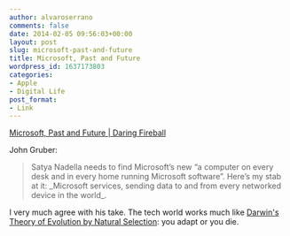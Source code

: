 ```yaml
---
author: alvaroserrano
comments: false
date: 2014-02-05 09:56:03+00:00
layout: post
slug: microsoft-past-and-future
title: Microsoft, Past and Future
wordpress_id: 1637173803
categories:
- Apple
- Digital Life
post_format:
- Link
---
```


[Microsoft, Past and Future | Daring Fireball](http://daringfireball.net/2014/02/microsoft_past_and_future)

John Gruber:



<blockquote>Satya Nadella needs to find Microsoft’s new “a computer on every desk and in every home running Microsoft software”. Here’s my stab at it: _Microsoft services, sending data to and from every networked device in the world_.</blockquote>



I very much agree with his take. The tech world works much like [Darwin's Theory of Evolution by Natural Selection](http://en.wikipedia.org/wiki/Natural_selection#Darwin.27s_theory): you adapt or you die.
